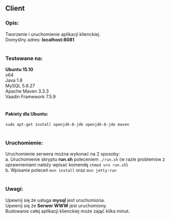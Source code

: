 ## Client

### Opis:

Tworzenie i uruchomienie aplikacji klienckiej.
</br>
Domyślny adres: <b>localhost:8081</b>
</br>
</br>

### Testowane na:

**Ubuntu 15.10**
</br>
x64
</br>
Java 1.8
</br>
MySQL 5.6.27
</br>
Apache Maven 3.3.3
</br>
Vaadin Framework 7.5.9
</br>
</br>

#### Pakiety dla Ubuntu:

`sudo apt-get install openjdk-8-jdk openjdk-8-jde maven`
</br>
</br>

### Uruchomienie:

Uruchomienie serwera można wykonać na 2 sposoby:
</br>
a. Uruchomienie skryptu <b>run.sh</b> poleceniem `./run.sh` (w razie problemów z uprawnieniami należy wpisać komendę `chmod u+x run.sh`)
</br>
b. Wpisanie poleceń `mvn install` oraz `mvn jetty:run`
</br>
</br>

### Uwagi:

Upewnij się że usługa <b>mysql</b> jest uruchomiona.
</br>
Upewnij się że <b>Serwer WWW</b> jest uruchomiony.
</br>
Budowanie całej aplikacji klienckiej może zająć kilka minut.
</br>
</br>
